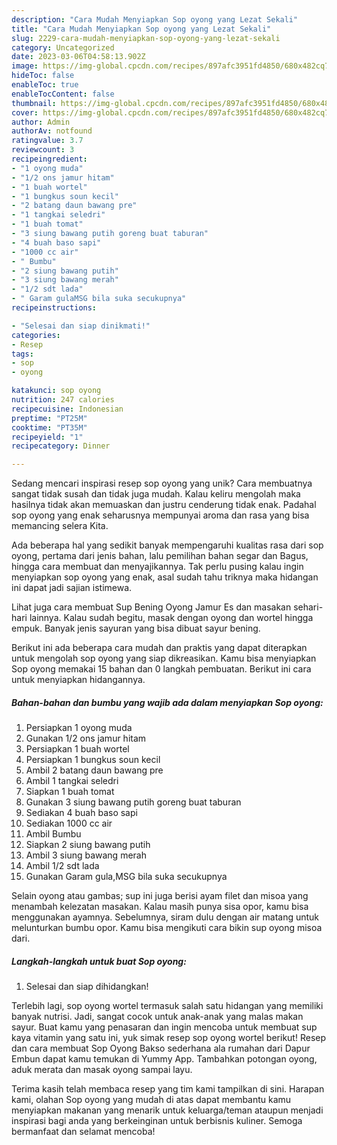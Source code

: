 ```yaml
---
description: "Cara Mudah Menyiapkan Sop oyong yang Lezat Sekali"
title: "Cara Mudah Menyiapkan Sop oyong yang Lezat Sekali"
slug: 2229-cara-mudah-menyiapkan-sop-oyong-yang-lezat-sekali
category: Uncategorized
date: 2023-03-06T04:58:13.902Z
image: https://img-global.cpcdn.com/recipes/897afc3951fd4850/680x482cq70/sop-oyong-foto-resep-utama.jpg
hideToc: false
enableToc: true
enableTocContent: false
thumbnail: https://img-global.cpcdn.com/recipes/897afc3951fd4850/680x482cq70/sop-oyong-foto-resep-utama.jpg
cover: https://img-global.cpcdn.com/recipes/897afc3951fd4850/680x482cq70/sop-oyong-foto-resep-utama.jpg
author: Admin
authorAv: notfound
ratingvalue: 3.7
reviewcount: 3
recipeingredient:
- "1 oyong muda"
- "1/2 ons jamur hitam"
- "1 buah wortel"
- "1 bungkus soun kecil"
- "2 batang daun bawang pre"
- "1 tangkai seledri"
- "1 buah tomat"
- "3 siung bawang putih goreng buat taburan"
- "4 buah baso sapi"
- "1000 cc air"
- " Bumbu"
- "2 siung bawang putih"
- "3 siung bawang merah"
- "1/2 sdt lada"
- " Garam gulaMSG bila suka secukupnya"
recipeinstructions:

- "Selesai dan siap dinikmati!"
categories:
- Resep
tags:
- sop
- oyong

katakunci: sop oyong 
nutrition: 247 calories
recipecuisine: Indonesian
preptime: "PT25M"
cooktime: "PT35M"
recipeyield: "1"
recipecategory: Dinner

---
```





Sedang mencari inspirasi resep sop oyong yang unik? Cara membuatnya sangat tidak susah dan tidak juga mudah. Kalau keliru mengolah maka hasilnya tidak akan memuaskan dan justru cenderung tidak enak. Padahal sop oyong yang enak seharusnya mempunyai aroma dan rasa yang bisa memancing selera Kita.





Ada beberapa hal yang sedikit banyak mempengaruhi kualitas rasa dari sop oyong, pertama dari jenis bahan, lalu pemilihan bahan segar dan Bagus, hingga cara membuat dan menyajikannya. Tak perlu pusing kalau ingin menyiapkan sop oyong yang enak,      asal sudah tahu triknya maka hidangan ini dapat jadi sajian istimewa.














Lihat juga cara membuat Sup Bening Oyong Jamur Es dan masakan sehari-hari lainnya. Kalau sudah begitu, masak dengan oyong dan wortel hingga empuk. Banyak jenis sayuran yang bisa dibuat sayur bening.






Berikut ini ada beberapa cara mudah dan praktis yang dapat diterapkan untuk mengolah sop oyong yang siap dikreasikan. Kamu bisa menyiapkan Sop oyong memakai 15 bahan dan 0 langkah pembuatan. Berikut ini cara untuk menyiapkan hidangannya.

<!--inarticleads1-->

##### Bahan-bahan dan bumbu yang wajib ada dalam menyiapkan Sop oyong:

1. Persiapkan 1 oyong muda
1. Gunakan 1/2 ons jamur hitam
1. Persiapkan 1 buah wortel
1. Persiapkan 1 bungkus soun kecil
1. Ambil 2 batang daun bawang pre
1. Ambil 1 tangkai seledri
1. Siapkan 1 buah tomat
1. Gunakan 3 siung bawang putih goreng buat taburan
1. Sediakan 4 buah baso sapi
1. Sediakan 1000 cc air
1. Ambil  Bumbu
1. Siapkan 2 siung bawang putih
1. Ambil 3 siung bawang merah
1. Ambil 1/2 sdt lada
1. Gunakan  Garam gula,MSG bila suka secukupnya


Selain oyong atau gambas; sup ini juga berisi ayam filet dan misoa yang menambah kelezatan masakan. Kalau masih punya sisa opor, kamu bisa menggunakan ayamnya. Sebelumnya, siram dulu dengan air matang untuk melunturkan bumbu opor. Kamu bisa mengikuti cara bikin sup oyong misoa dari. 

<!--inarticleads2-->

##### Langkah-langkah untuk buat Sop oyong:


1. Selesai dan siap dihidangkan!

Terlebih lagi, sop oyong wortel termasuk salah satu hidangan yang memiliki banyak nutrisi. Jadi, sangat cocok untuk anak-anak yang malas makan sayur. Buat kamu yang penasaran dan ingin mencoba untuk membuat sup kaya vitamin yang satu ini, yuk simak resep sop oyong wortel berikut! Resep dan cara membuat Sop Oyong Bakso sederhana ala rumahan dari Dapur Embun dapat kamu temukan di Yummy App. Tambahkan potongan oyong, aduk merata dan masak oyong sampai layu. 

Terima kasih telah membaca resep yang tim kami tampilkan di sini. Harapan kami, olahan Sop oyong yang mudah di atas dapat membantu kamu menyiapkan makanan yang menarik untuk keluarga/teman ataupun menjadi inspirasi bagi anda yang berkeinginan untuk berbisnis kuliner. Semoga bermanfaat dan selamat mencoba!
